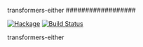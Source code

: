 transformers-either
##################

[![Hackage](https://img.shields.io/hackage/v/transformers-either.svg)](https://hackage.haskell.org/package/transformers-either) [![Build Status](https://secure.travis-ci.org/tmcgilchrist/transformers-either.png?branch=master)](http://travis-ci.org/tmcgilchrist/transformers-either)

transformers-either
